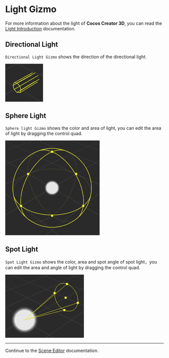 # Light Gizmo
For more information about the light of __Cocos Creator 3D__, you can read the [Light Introduction](../../concepts/scene/light.md) documentation.

## Directional Light
`Directional Light Gizmo` shows the direction of the directional light.

![directional light gizmo](images/directional-light-gizmo.png)

## Sphere Light
`Sphere light Gizmo` shows the color and area of light, you can edit the area of light by dragging the control quad.

![sphere light gizmo](images/sphere-light-gizmo.png)

## Spot Light
`Spot Light Gizmo` shows the color, area and spot angle of spot light，you can edit the area and angle of light by dragging the control quad.

![spot light gizmo](images/spot-light-gizmo.png)

---

Continue to the [Scene Editor](index.md) documentation.